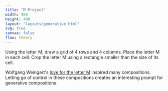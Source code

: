 ```yaml
---
title: "M Project"
width: 400
height: 400
layout: "layouts/generative.html"
svg: true
canvas: false
flow: theory
---
```


Using the letter M, draw a grid of 4 rows and 4 columns. Place the letter M in each cell. Crop the letter M using a rectangle smaller than the size of its cell.

Wolfgang Weingart's [love for the letter M](https://rossnelsonn.github.io/design-essay-website/index.html#work) inspired many compositions. Letting go of control in these compositions creates an interesting prompt for generative compositions.
